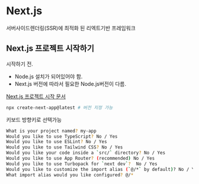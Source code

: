 # Next.js
서버사이드렌더링(SSR)에 최적화 된 리엑트기반 프레임워크



## Next.js 프로젝트 시작하기
시작하기 전.
- Node.js 설치가 되어있어야 함.
- Next.js 버전에 따라서 필요한 Node.js버전이 다름.

[Next.js 프로젝트 시작 문서](https://nextjs.org/docs/app/api-reference/cli/create-next-app)  

```bash
npx create-next-app@latest # 버전 지정 가능
```

키보드 방향키로 선택가능

```bash
What is your project named? my-app
Would you like to use TypeScript? No / Yes
Would you like to use ESLint? No / Yes
Would you like to use Tailwind CSS? No / Yes
Would you like your code inside a `src/` directory? No / Yes
Would you like to use App Router? (recommended) No / Yes
Would you like to use Turbopack for `next dev`?  No / Yes
Would you like to customize the import alias (`@/*` by default)? No / Yes
What import alias would you like configured? @/*
```

